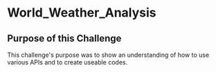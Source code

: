 # World_Weather_Analysis

## Purpose of this Challenge
This challenge's purpose was to show an understanding of how to use various APIs and to create useable codes.
